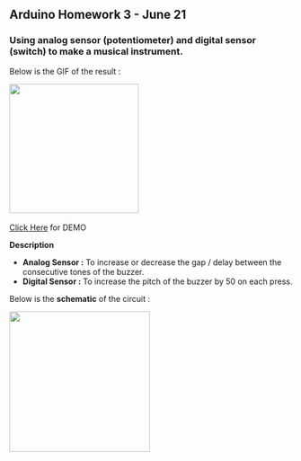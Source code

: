 ## Arduino Homework 3 - June 21

### Using analog sensor (potentiometer) and digital sensor (switch) to make a musical instrument.

Below is the GIF of the result :

<img src="https://github.com/ronit-singh/Intro_to_IM/blob/main/June%2021/musictone.jpg" height="230"> &emsp;&emsp;&emsp; 

[Click Here](https://youtu.be/RiNMOUQF70A) for DEMO

**Description**

- **Analog Sensor :** To increase or decrease the gap / delay between the consecutive tones of the buzzer.
- **Digital Sensor :** To increase the pitch of the buzzer by 50 on each press.

Below is the **schematic** of the circuit :

<img src="https://github.com/ronit-singh/Intro_to_IM/blob/main/June%2021/schematic_21.jpg" height="250">

